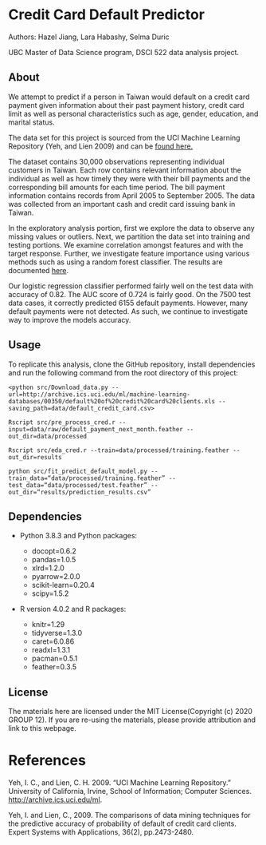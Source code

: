 # Credit Card Default Predictor
Authors: Hazel Jiang, Lara Habashy, Selma Duric

UBC Master of Data Science program, DSCI 522 data analysis project.

## About
We attempt to predict if a person in Taiwan would default on a credit card payment given information about their past payment history, credit card limit as well as personal characteristics such as age, gender, education, and marital status.

The data set for this project is sourced from the UCI Machine Learning Repository (Yeh, and Lien 2009) and can be [found here.](http://archive.ics.uci.edu/ml/datasets/default+of+credit+card+clients)

The dataset contains 30,000 observations representing individual customers in Taiwan. Each row contains relevant information about the individual as well as how timely they were with their bill payments and  the corresponding bill amounts for each time period. The bill payment information contains records from April 2005 to September 2005. The data was collected from an important cash and credit card issuing bank in Taiwan.

In the exploratory analysis portion, first we explore the data to observe any missing values or outliers. Next, we partition the data set into training and testing portions. We examine correlation amongst features and with the target response. Further, we investigate feature importance using various methods such as using a random forest classifier. The results are documented [here](https://github.com/HazelJJJ/DSCI522_group_12/blob/main/src/project_eda.md).

Our logistic regression classifier performed fairly well on the test data with accuracy of 0.82. The AUC score of 0.724 is fairly good. On the 7500 test data cases, it correctly predicted 6155 default payments. However, many default payments were not detected. As such, we continue to investigate way to improve the models accuracy.

## Usage
To replicate this analysis, clone the GitHub repository, install dependencies and run the following command from the root directory of this project:

 ``<python src/Download_data.py --url=http://archive.ics.uci.edu/ml/machine-learning-databases/00350/default%20of%20credit%20card%20clients.xls --saving_path=data/default_credit_card.csv>``
 
``Rscript src/pre_process_cred.r --input=data/raw/default_payment_next_month.feather --out_dir=data/processed``

``Rscript src/eda_cred.r --train=data/processed/training.feather --out_dir=results``

``python src/fit_predict_default_model.py --train_data=“data/processed/training.feather” --test_data=“data/processed/test.feather” --out_dir=“results/prediction_results.csv”``


## Dependencies
- Python 3.8.3 and Python packages:
    - docopt=0.6.2
    - pandas=1.0.5
    - xlrd=1.2.0
    - pyarrow=2.0.0
    - scikit-learn=0.20.4
    - scipy=1.5.2
    
- R version 4.0.2 and R packages:
    - knitr=1.29
    - tidyverse=1.3.0
    - caret=6.0.86
    - readxl=1.3.1
    - pacman=0.5.1
    - feather=0.3.5

## License
The materials here are licensed under the MIT License(Copyright (c) 2020 GROUP 12). If you are re-using the materials, please provide attribution and link to this webpage. 

# References
Yeh, I. C., and Lien, C. H. 2009. “UCI Machine Learning Repository.” University of California, Irvine, School of Information; Computer Sciences. http://archive.ics.uci.edu/ml.

Yeh, I. and Lien, C., 2009. The comparisons of data mining techniques for the predictive accuracy of probability of default of credit card clients. Expert Systems with Applications, 36(2), pp.2473-2480.
